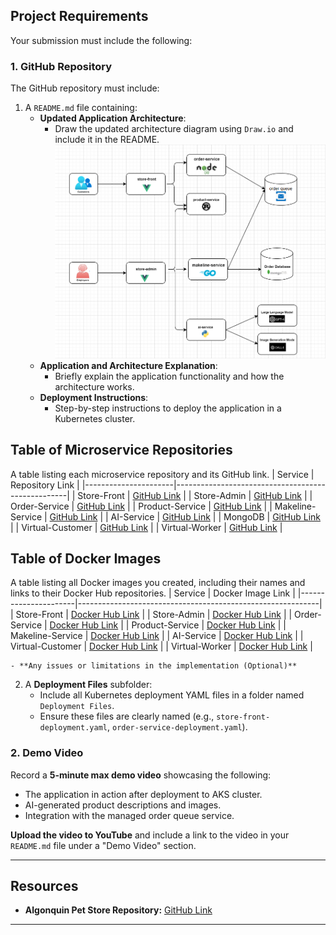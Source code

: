 ## **Project Requirements**  

Your submission must include the following:

### **1. GitHub Repository**
The GitHub repository must include:  
1. A `README.md` file containing:  
   - **Updated Application Architecture**:  
     - Draw the updated architecture diagram using `Draw.io` and include it in the README.  
     ![updated_architecture_diagram](./assets/updated_architecture_diagram.png)
   - **Application and Architecture Explanation**:  
     - Briefly explain the application functionality and how the architecture works.  
   - **Deployment Instructions**:  
     - Step-by-step instructions to deploy the application in a Kubernetes cluster.  

## Table of Microservice Repositories
A table listing each microservice repository and its GitHub link.
| Service              | Repository Link                                   |
|----------------------|---------------------------------------------------|
| Store-Front          | [GitHub Link](https://github.com/Yue0218/store-front-Assignment2)          |
| Store-Admin          | [GitHub Link](https://github.com/Yue0218/store-admin-Assignment2)          |
| Order-Service        | [GitHub Link](https://github.com/Yue0218/order-service-Assignment2)        |
| Product-Service      | [GitHub Link](https://github.com/Yue0218/product-service-Assignment2)      |
| Makeline-Service     | [GitHub Link](https://github.com/Yue0218/makeline-service-Assignment2)     |
| AI-Service           | [GitHub Link](https://github.com/Yue0218/ai-service-Assignment2)           |
| MongoDB              | [GitHub Link](https://github.com/docker-library/mongo)                     |
| Virtual-Customer     | [GitHub Link](https://github.com/Yue0218/virtual-customer-Assignment2)     |
| Virtual-Worker       | [GitHub Link](https://github.com/Yue0218/virtual-worker-Assignment2)       |
## Table of Docker Images
A table listing all Docker images you created, including their names and links to their Docker Hub repositories.
| Service             | Docker Image Link                                           |
|----------------------|------------------------------------------------------------|
| Store-Front          | [Docker Hub Link](https://hub.docker.com/repository/docker/gaoyue218/store-front/tags)          |
| Store-Admin          | [Docker Hub Link](https://hub.docker.com/repository/docker/gaoyue218/store-admin/tags)          |
| Order-Service        | [Docker Hub Link](https://hub.docker.com/repository/docker/gaoyue218/order-service/tags)        |
| Product-Service      | [Docker Hub Link](https://hub.docker.com/repository/docker/gaoyue218/product-service/tags)      |
| Makeline-Service     | [Docker Hub Link](https://hub.docker.com/repository/docker/gaoyue218/makeline-service/tags)     |
| AI-Service           | [Docker Hub Link](https://hub.docker.com/repository/docker/gaoyue218/ai-service/tags)           |
| Virtual-Customer     | [Docker Hub Link](https://hub.docker.com/repository/docker/gaoyue218/virtual-customer/tags)     |
| Virtual-Worker       | [Docker Hub Link](https://hub.docker.com/repository/docker/gaoyue218/virtual-worker/tags)       |

    - **Any issues or limitations in the implementation (Optional)**

2. A **Deployment Files** subfolder:  
   - Include all Kubernetes deployment YAML files in a folder named `Deployment Files`.  
   - Ensure these files are clearly named (e.g., `store-front-deployment.yaml`, `order-service-deployment.yaml`).   

### **2. Demo Video**  
Record a **5-minute max demo video** showcasing the following:  
- The application in action after deployment to AKS cluster.  
- AI-generated product descriptions and images.  
- Integration with the managed order queue service.  

**Upload the video to YouTube** and include a link to the video in your `README.md` file under a "Demo Video" section.  

---

## **Resources**  
- **Algonquin Pet Store Repository:** [GitHub Link](https://github.com/ramymohamed10/algonquin-pet-store-on-steroids)  
---
